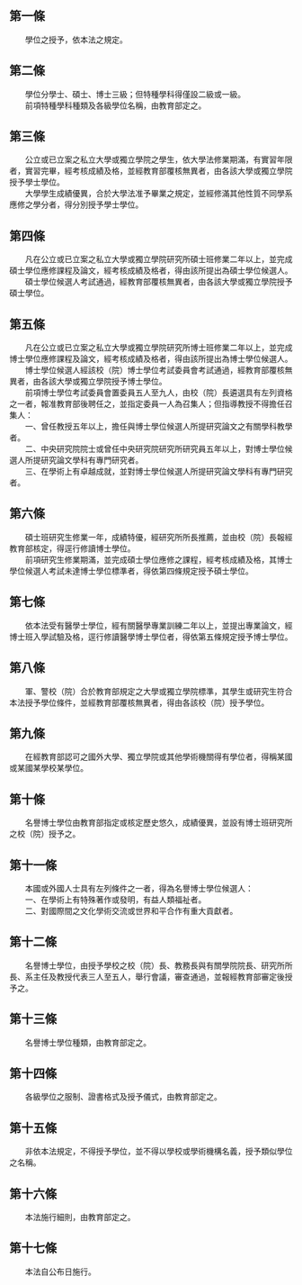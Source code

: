 第一條 
-------
　　學位之授予，依本法之規定。  


第二條 
-------
　　學位分學士、碩士、博士三級；但特種學科得僅設二級或一級。  
　　前項特種學科種類及各級學位名稱，由教育部定之。  


第三條 
-------
　　公立或已立案之私立大學或獨立學院之學生，依大學法修業期滿，有實習年限者，實習完畢，經考核成績及格，並經教育部覆核無異者，由各該大學或獨立學院授予學士學位。  
　　大學學生成績優異，合於大學法准予畢業之規定，並經修滿其他性質不同學系應修之學分者，得分別授予學士學位。  


第四條 
-------
　　凡在公立或已立案之私立大學或獨立學院研究所碩士班修業二年以上，並完成碩士學位應修課程及論文，經考核成績及格者，得由該所提出為碩士學位候選人。  
　　碩士學位候選人考試通過，經教育部覆核無異者，由各該大學或獨立學院授予碩士學位。  


第五條 
-------
　　凡在公立或已立案之私立大學或獨立學院研究所博士班修業二年以上，並完成博士學位應修課程及論文，經考核成績及格者，得由該所提出為博士學位候選人。  
　　博士學位候選人經該校（院）博士學位考試委員會考試通過，經教育部覆核無異者，由各該大學或獨立學院授予博士學位。  
　　前項博士學位考試委員會置委員五人至九人，由校（院）長遴選具有左列資格之一者，報准教育部後聘任之，並指定委員一人為召集人；但指導教授不得擔任召集人：  
　　一、曾任教授五年以上，擔任與博士學位候選人所提研究論文之有關學科教學者。  
　　二、中央研究院院士或曾任中央研究院研究所研究員五年以上，對博士學位候選人所提研究論文學科有專門研究者。  
　　三、在學術上有卓越成就，並對博士學位候選人所提研究論文學科有專門研究者。  


第六條 
-------
　　碩士班研究生修業一年，成績特優，經研究所所長推薦，並由校（院）長報經教育部核定，得逕行修讀博士學位。  
　　前項研究生修業期滿，並完成碩士學位應修之課程，經考核成績及格，其博士學位候選人考試未達博士學位標準者，得依第四條規定授予碩士學位。  


第七條 
-------
　　依本法受有醫學士學位，經有關醫學專業訓練二年以上，並提出專業論文，經博士班入學試驗及格，逕行修讀醫學博士學位者，得依第五條規定授予博士學位。  


第八條 
-------
　　軍、警校（院）合於教育部規定之大學或獨立學院標準，其學生或研究生符合本法授予學位條件，並經教育部覆核無異者，得由各該校（院）授予學位。  


第九條 
-------
　　在經教育部認可之國外大學、獨立學院或其他學術機關得有學位者，得稱某國或某國某學校某學位。  


第十條 
-------
　　名譽博士學位由教育部指定或核定歷史悠久，成績優異，並設有博士班研究所之校（院）授予之。  


第十一條 
---------
　　本國或外國人士具有左列條件之一者，得為名譽博士學位候選人：  
　　一、在學術上有特殊著作或發明，有益人類福祉者。  
　　二、對國際間之文化學術交流或世界和平合作有重大貢獻者。  


第十二條 
---------
　　名譽博士學位，由授予學校之校（院）長、教務長與有關學院院長、研究所所長、系主任及教授代表三人至五人，舉行會議，審查通過，並報經教育部審定後授予之。  


第十三條 
---------
　　名譽博士學位種類，由教育部定之。  


第十四條 
---------
　　各級學位之服制、證書格式及授予儀式，由教育部定之。  


第十五條 
---------
　　非依本法規定，不得授予學位，並不得以學校或學術機構名義，授予類似學位之名稱。  


第十六條 
---------
　　本法施行細則，由教育部定之。  


第十七條 
---------
　　本法自公布日施行。
